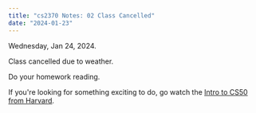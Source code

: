 ```yaml
---
title: "cs2370 Notes: 02 Class Cancelled"
date: "2024-01-23"
---
```


Wednesday, Jan 24, 2024.

Class cancelled due to weather.

Do your homework reading.

If you're looking for something exciting to do, go watch the [Intro to
CS50 from Harvard](
https://www.youtube.com/watch?v=OvKCESUCWII&list=PLhQjrBD2T3817j24-GogXmWqO5Q5vYy0V).
